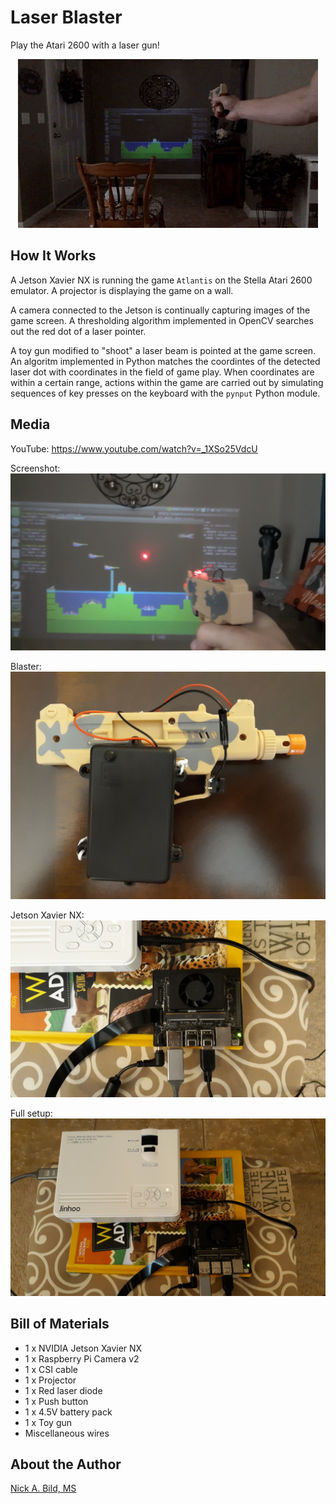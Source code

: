 # Laser Blaster

Play the Atari 2600 with a laser gun!

<p align="center">
<img src="https://raw.githubusercontent.com/nickbild/laser_blaster/main/media/teaser.gif">
</p>

## How It Works

A Jetson Xavier NX is running the game `Atlantis` on the Stella Atari 2600 emulator.  A projector is displaying the game on a wall.

A camera connected to the Jetson is continually capturing images of the game screen.  A thresholding algorithm implemented in OpenCV searches out the red dot of a laser pointer.

A toy gun modified to "shoot" a laser beam is pointed at the game screen.  An algoritm implemented in Python matches the coordintes of the detected laser dot with coordinates in the field of game play.  When coordinates are within a certain range, actions within the game are carried out by simulating sequences of key presses on the keyboard with the `pynput` Python module.

## Media

YouTube: https://www.youtube.com/watch?v=_1XSo25VdcU

Screenshot:
![Screenshot](https://raw.githubusercontent.com/nickbild/laser_blaster/main/media/screenshot_sm2.jpg)

Blaster:
![Screenshot](https://raw.githubusercontent.com/nickbild/laser_blaster/main/media/blaster_sm.jpg)

Jetson Xavier NX:
![Screenshot](https://raw.githubusercontent.com/nickbild/laser_blaster/main/media/jetson_nx_sm.jpg)

Full setup:
![Screenshot](https://raw.githubusercontent.com/nickbild/laser_blaster/main/media/full_setup_sm2.jpg)


## Bill of Materials

- 1 x NVIDIA Jetson Xavier NX
- 1 x Raspberry Pi Camera v2
- 1 x CSI cable
- 1 x Projector
- 1 x Red laser diode
- 1 x Push button
- 1 x 4.5V battery pack
- 1 x Toy gun
- Miscellaneous wires

## About the Author

[Nick A. Bild, MS](https://nickbild79.firebaseapp.com/#!/)
